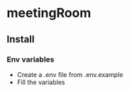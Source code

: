 # meetingRoom

## Install
### Env variables
- Create a .env file from .env.example
- Fill the variables
